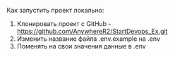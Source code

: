 Как запустить проект локально:
1. Клонировать проект с GitHub -  https://github.com/AnywhereR2/StartDevops_Ex.git
2. Изменить название файла .env.example на .env
3. Поменять на свои значения данные в .env
